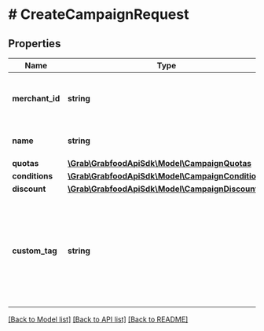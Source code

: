 # # CreateCampaignRequest

## Properties

Name | Type | Description | Notes
------------ | ------------- | ------------- | -------------
**merchant_id** | **string** | The merchant&#39;s ID that is in GrabFood&#39;s database. |
**name** | **string** | The campaign&#39;s name. |
**quotas** | [**\Grab\GrabfoodApiSdk\Model\CampaignQuotas**](CampaignQuotas.md) |  | [optional]
**conditions** | [**\Grab\GrabfoodApiSdk\Model\CampaignConditions**](CampaignConditions.md) |  |
**discount** | [**\Grab\GrabfoodApiSdk\Model\CampaignDiscount**](CampaignDiscount.md) |  |
**custom_tag** | **string** | Specify the tag for custom bundle offer campaign. Only whitelisted partner is supported as of now. | [optional]

[[Back to Model list]](../../README.md#models) [[Back to API list]](../../README.md#endpoints) [[Back to README]](../../README.md)
